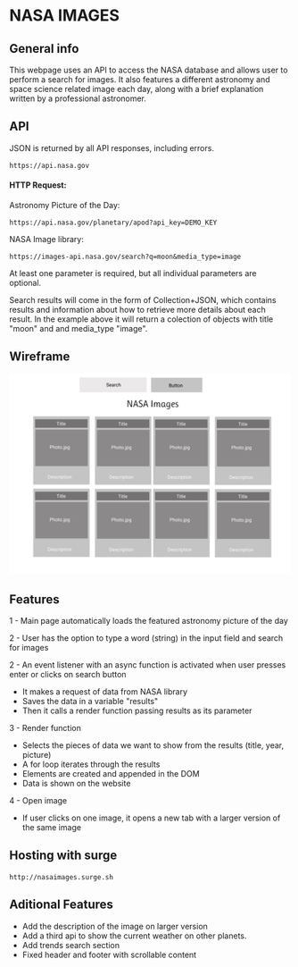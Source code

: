 # NASA IMAGES 

## General info
This webpage uses an API to access the NASA database and allows user to perform a search for images. 
It also features a different astronomy and space science related image each day, along with a brief explanation written by a professional astronomer. 
	
## API
JSON is returned by all API responses, including errors. 

```
https://api.nasa.gov
```

#### HTTP Request:

Astronomy Picture of the Day:
```
https://api.nasa.gov/planetary/apod?api_key=DEMO_KEY
```
NASA Image library: 
```
https://images-api.nasa.gov/search?q=moon&media_type=image
```

At least one parameter is required, but all individual parameters are optional. 

Search results will come in the form of Collection+JSON, which contains results and information about how to retrieve more  details about each result. In the example above it will return a colection of objects with title "moon" and and media_type "image". 

## Wireframe

![Mockup](/mockup-nasa-images.png)

## Features
1 - Main page automatically loads the featured astronomy picture of the day

2 - User has the option to type a word (string) in the input field and search for images 

2 - An event listener with an async function is activated when user presses enter or clicks on search button 
  * It makes a request of data from NASA library 
  * Saves the data in a variable "results" 
  * Then it calls a render function passing results as its parameter 

3 - Render function 
  * Selects the pieces of data we want to show from the results (title, year, picture) 
  * A for loop iterates through the results 
  * Elements are created and appended in the DOM
  * Data is shown on the website 

4 - Open image 
  * If user clicks on one image, it opens a new tab with a larger version of the same image 

## Hosting with surge 
```
http://nasaimages.surge.sh
```

## Aditional Features
* Add the description of the image on larger version
* Add a third api to show the current weather on other planets. 
* Add trends search section
* Fixed header and footer with scrollable content

